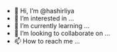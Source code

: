 - 👋 Hi, I’m @hashirliya
- 👀 I’m interested in ...
- 🌱 I’m currently learning ...
- 💞️ I’m looking to collaborate on ...
- 📫 How to reach me ...

<!---
hashirliya/hashirliya is a ✨ special ✨ repository because its `README.md` (this file) appears on your GitHub profile.
You can click the Preview link to take a look at your changes.
--->
